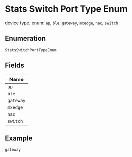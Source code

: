 
# Stats Switch Port Type Enum

device type. enum: `ap`, `ble`, `gateway`, `mxedge`, `nac`, `switch`

## Enumeration

`StatsSwitchPortTypeEnum`

## Fields

| Name |
|  --- |
| `ap` |
| `ble` |
| `gateway` |
| `mxedge` |
| `nac` |
| `switch` |

## Example

```
gateway
```

